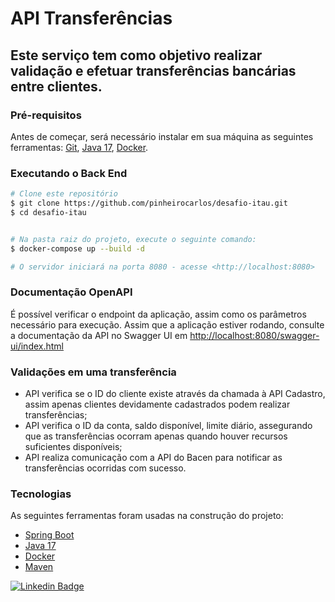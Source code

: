 # API Transferências

## Este serviço tem como objetivo realizar validação e efetuar transferências bancárias entre clientes.

### Pré-requisitos

Antes de começar, será necessário instalar em sua máquina as seguintes ferramentas:
[Git](https://git-scm.com), [Java 17](https://www.oracle.com/br/java/technologies/downloads/#java17), [Docker](https://www.docker.com/products/docker-desktop/).

### Executando o Back End

```bash
# Clone este repositório
$ git clone https://github.com/pinheirocarlos/desafio-itau.git
$ cd desafio-itau


# Na pasta raiz do projeto, execute o seguinte comando:
$ docker-compose up --build -d

# O servidor iniciará na porta 8080 - acesse <http://localhost:8080>
```

### Documentação OpenAPI

É possível verificar o endpoint da aplicação, assim como os parâmetros necessário para execução.
Assim que a aplicação estiver rodando, consulte a documentação da API no Swagger UI
em [http://localhost:8080/swagger-ui/index.html](http://localhost:8080/swagger-ui/index.html)

### Validações em uma transferência

- API verifica se o ID do cliente existe através da chamada à API Cadastro, assim apenas clientes devidamente
  cadastrados podem realizar transferências;
- API verifica o ID da conta, saldo disponível, limite diário, assegurando que as transferências ocorram apenas quando
  houver recursos suficientes disponíveis;
- API realiza comunicação com a API do Bacen para notificar as transferências ocorridas com sucesso.

### Tecnologias

As seguintes ferramentas foram usadas na construção do projeto:

- [Spring Boot](https://spring.io/projects/spring-boot)
- [Java 17](https://www.oracle.com/br/java/technologies/downloads/#java17)
- [Docker](https://www.docker.com/)
- [Maven](https://maven.apache.org/)

[![Linkedin Badge](https://img.shields.io/badge/-Carlos-blue?style=flat-square&logo=Linkedin&logoColor=white&link=https://www.linkedin.com/in/carlos-pinheiro/)](https://www.linkedin.com/in/carlos-pinheiro/)